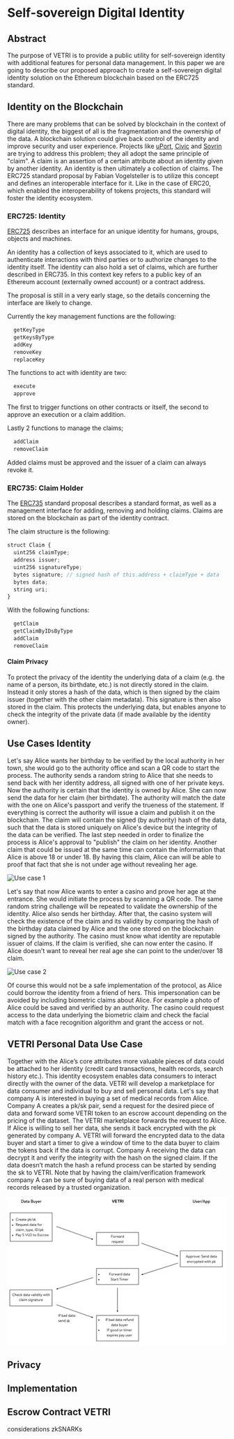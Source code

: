 # Self-sovereign Digital Identity

## Abstract

The purpose of VETRI is to provide a public utility for self-sovereign identity
with additional features for personal data management. In this paper we are
going to describe our proposed approach to create a self-sovereign digital
identity solution on the Ethereum blockchain based on the ERC725 standard.


## Identity on the Blockchain

There are many problems that can be solved by blockchain in the context of
digital identity, the biggest of all is the fragmentation and the ownership of
the data. A blockchain solution could give back control of the identity and
improve security and user experience. Projects like
[uPort](https://www.uport.me/), [Civic](https://www.civic.com/) and
[Sovrin](https://sovrin.org/) are trying to address this problem; they all
adopt the same principle of "claim". A claim is an assertion of a certain
attribute about an identity given by another identity. An identity is then
ultimately a collection of claims. The ERC725 standard proposal by
Fabian Vogelsteller is to utilize this concept and defines an interoperable
interface for it. Like in the case of ERC20, which enabled the interoperability
of tokens projects, this standard will foster the identity ecosystem.

### ERC725: Identity

[ERC725](https://github.com/ethereum/EIPs/issues/725) describes an interface
for an unique identity for humans, groups, objects and machines.

An identity has a collection of keys associated to it, which are used to
authenticate interactions with third parties or to authorize changes to the
identity itself. The identity can also hold a set of claims, which are further
described in ERC735. In this context key refers to a public key of an Ethereum
account (externally owned account) or a contract address.

The proposal is still in a very early stage, so the details concerning the
interface are likely to change.

Currently the key management functions are the following:

```javascript
  getKeyType
  getKeysByType
  addKey
  removeKey
  replaceKey
```

The functions to act with identity are two:

```javascript
  execute
  approve
```

The first to trigger functions on other contracts or itself, the second to approve an execution or a claim addition.

Lastly 2 functions to manage the claims;

```javascript
  addClaim
  removeClaim
```

Added claims must be approved and the issuer of a claim can always revoke it.

### ERC735: Claim Holder

The [ERC735](https://github.com/ethereum/EIPs/issues/735) standard proposal
describes a standard format, as well as a management interface for adding,
removing and holding claims. Claims are stored on the blockchain as part of the
identity contract.

The claim structure is the following:

```javascript
struct Claim {
  uint256 claimType;
  address issuer;
  uint256 signatureType;
  bytes signature; // signed hash of this.address + claimType + data
  bytes data;
  string uri;
}
```

With the following functions:

```javascript
  getClaim
  getClaimByIDsByType
  addClaim
  removeClaim
```

#### Claim Privacy

To protect the privacy of the identity the underlying data of a claim (e.g. the
name of a person, its birthdate, etc.) is not directly stored in the claim.
Instead it only stores a hash of the data, which is then signed by the claim
issuer (together with the other claim metadata). This signature is then also
stored in the claim. This protects the underlying data, but enables anyone to
check the integrity of the private data (if made available by the identity
owner).


## Use Cases Identity

Let's say Alice wants her birthday to be verified by the local authority in her
town, she would go to the authority office and scan a QR code to start the
process. The authority sends a random string to Alice that she needs to send
back with her identity address, all signed with one of her private keys. Now
the authority is certain that the identity is owned by Alice. She can now send
the data for her claim (her birthdate). The authority will match the date with
the one on Alice's passport and verify the trueness of the statement. If
everything is correct the authority will issue a claim and publish it on the
blockchain. The claim will contain the signed (by authority) hash of the data,
such that the data is stored uniquely on Alice's device but the integrity of
the data can be verified. The last step needed in order to finalize the process
is Alice's approval to "publish" the claim on her identity. Another claim that could be issued at the same time can contain the information that Alice is above 18 or under 18. By having this claim, Alice can will be able to proof that fact that she is not under age without revealing her age.  

![Use case 1](img/usecase1.png)

Let's say that now Alice wants to enter a casino and prove her age at the
entrance. She would initiate the process by scanning a QR code. The same random
string challenge will be repeated to validate the ownership of the identity.
Alice also sends her birthday. After that, the casino system will check the
existence of the claim and its validity by comparing the hash of the birthday
data claimed by Alice and the one stored on the blockchain signed by the
authority. The casino must know what identity are reputable issuer of claims.
If the claim is verified, she can now enter the casino. If Alice doesn't want to reveal her real age she can point to the under/over 18 claim. 

![Use case 2](img/usecase2.png)

Of course this would not be a safe implementation of the protocol, as Alice
could borrow the identity from a friend of hers. This impersonation can be
avoided by including biometric claims about Alice. For example a photo of Alice
could be saved and verified by an authority. The casino could request access to
the data underlying the biometric claim and check the facial match with a face
recognition algorithm and grant the access or not.

## VETRI Personal Data Use Case

Together with the Alice’s core attributes more valuable pieces of data could be attached to her identity (credit card transactions, health records, search history etc.). This identity ecosystem enables data consumers to interact directly with the owner of the data. VETRI will develop a marketplace for data consumer and individual to buy and sell personal data. Let's say that company A is interested in buying a set of medical records from Alice. Company A creates a pk/sk pair, send a request for the desired piece of data and forward some VETRI token to an escrow account depending on the pricing of the dataset. The VETRI marketplace forwards the request to Alice. If Alice is willing to sell her data, she sends it back encrypted with the pk generated by company A. VETRI will forward the encrypted data to the data buyer and start a timer to give a window of time to the data buyer to claim the tokens back if the data is corrupt. Company A receiving the data can decrypt it and verify the integrity with the hash on the signed claim. If the data doesn’t match the hash a refund process can be started by sending the sk to VETRI. Note that by having the claim/verification framework company A can be sure of buying data of a real person with medical records released by a trusted organization.   

![diagram 1](img/diagram1.png)

## Privacy

## Implementation

## Escrow Contract VETRI




considerations
zkSNARKs


